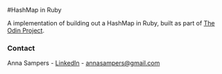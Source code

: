 #HashMap in Ruby

A implementation of building out a HashMap in Ruby, built as part of [The Odin Project](https://www.theodinproject.com/lessons/ruby-hashmap#project-solution).

### Contact

Anna Sampers - [LinkedIn](https://linkedin.com/in/anna-sampers) - annasampers@gmail.com
